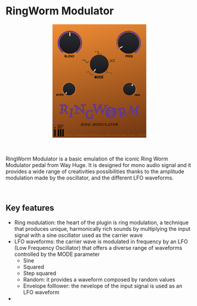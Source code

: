 # RingWorm Modulator


<p align="center">
    <img src="images/interface.png" alt="alt text" width="50%" height="50%">
</p>

<br>
<p> 
    RingWorm Modulator is a basic emulation of the iconic Ring Worm Modulator pedal from Way Huge. It is designed for mono audio signal and it provides a wide range of creativities possibilities thanks to the amplitude modulation made by the oscillator, and the different LFO waveforms. 
</p>

<br>

## Key features

<ul>
  <li>Ring modulation: the heart of the plugin is ring modulation, a technique that produces unique, harmonically rich sounds by multiplying the input signal with a sine oscillator used as the carrier wave </li>
  <li>LFO waveforms: the carrier wave is modulated in frequency by an LFO (Low Frequency Oscillator) that offers a diverse range of waveforms controlled by the MODE parameter
      <ul>
          <li>Sine</li>
          <li>Squared</li>
          <li>Step squared</li>
          <li>Random: it provides a waveform composed by random values</li>
          <li>Envelope folllower: the nevelope of the input signal is used as an LFO waveform</li>
      </ul>
  </li>
  <li></li>
</ul> 
